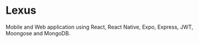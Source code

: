 # Lexus
Mobile and Web application using React, React Native, Expo, Express, JWT, Moongose and MongoDB.
